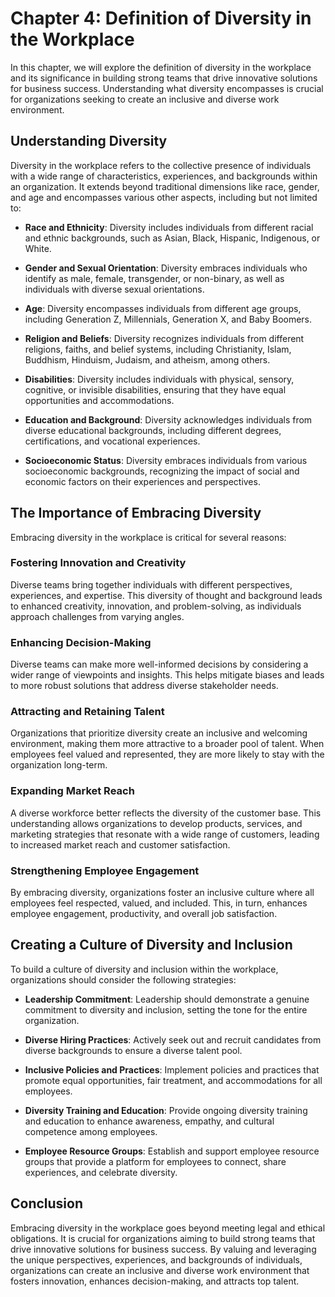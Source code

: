 Chapter 4: Definition of Diversity in the Workplace
===================================================

In this chapter, we will explore the definition of diversity in the workplace and its significance in building strong teams that drive innovative solutions for business success. Understanding what diversity encompasses is crucial for organizations seeking to create an inclusive and diverse work environment.

Understanding Diversity
-----------------------

Diversity in the workplace refers to the collective presence of individuals with a wide range of characteristics, experiences, and backgrounds within an organization. It extends beyond traditional dimensions like race, gender, and age and encompasses various other aspects, including but not limited to:

* **Race and Ethnicity**: Diversity includes individuals from different racial and ethnic backgrounds, such as Asian, Black, Hispanic, Indigenous, or White.

* **Gender and Sexual Orientation**: Diversity embraces individuals who identify as male, female, transgender, or non-binary, as well as individuals with diverse sexual orientations.

* **Age**: Diversity encompasses individuals from different age groups, including Generation Z, Millennials, Generation X, and Baby Boomers.

* **Religion and Beliefs**: Diversity recognizes individuals from different religions, faiths, and belief systems, including Christianity, Islam, Buddhism, Hinduism, Judaism, and atheism, among others.

* **Disabilities**: Diversity includes individuals with physical, sensory, cognitive, or invisible disabilities, ensuring that they have equal opportunities and accommodations.

* **Education and Background**: Diversity acknowledges individuals from diverse educational backgrounds, including different degrees, certifications, and vocational experiences.

* **Socioeconomic Status**: Diversity embraces individuals from various socioeconomic backgrounds, recognizing the impact of social and economic factors on their experiences and perspectives.

The Importance of Embracing Diversity
-------------------------------------

Embracing diversity in the workplace is critical for several reasons:

### Fostering Innovation and Creativity

Diverse teams bring together individuals with different perspectives, experiences, and expertise. This diversity of thought and background leads to enhanced creativity, innovation, and problem-solving, as individuals approach challenges from varying angles.

### Enhancing Decision-Making

Diverse teams can make more well-informed decisions by considering a wider range of viewpoints and insights. This helps mitigate biases and leads to more robust solutions that address diverse stakeholder needs.

### Attracting and Retaining Talent

Organizations that prioritize diversity create an inclusive and welcoming environment, making them more attractive to a broader pool of talent. When employees feel valued and represented, they are more likely to stay with the organization long-term.

### Expanding Market Reach

A diverse workforce better reflects the diversity of the customer base. This understanding allows organizations to develop products, services, and marketing strategies that resonate with a wide range of customers, leading to increased market reach and customer satisfaction.

### Strengthening Employee Engagement

By embracing diversity, organizations foster an inclusive culture where all employees feel respected, valued, and included. This, in turn, enhances employee engagement, productivity, and overall job satisfaction.

Creating a Culture of Diversity and Inclusion
---------------------------------------------

To build a culture of diversity and inclusion within the workplace, organizations should consider the following strategies:

* **Leadership Commitment**: Leadership should demonstrate a genuine commitment to diversity and inclusion, setting the tone for the entire organization.

* **Diverse Hiring Practices**: Actively seek out and recruit candidates from diverse backgrounds to ensure a diverse talent pool.

* **Inclusive Policies and Practices**: Implement policies and practices that promote equal opportunities, fair treatment, and accommodations for all employees.

* **Diversity Training and Education**: Provide ongoing diversity training and education to enhance awareness, empathy, and cultural competence among employees.

* **Employee Resource Groups**: Establish and support employee resource groups that provide a platform for employees to connect, share experiences, and celebrate diversity.

Conclusion
----------

Embracing diversity in the workplace goes beyond meeting legal and ethical obligations. It is crucial for organizations aiming to build strong teams that drive innovative solutions for business success. By valuing and leveraging the unique perspectives, experiences, and backgrounds of individuals, organizations can create an inclusive and diverse work environment that fosters innovation, enhances decision-making, and attracts top talent.
